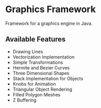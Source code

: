 # Graphics Framework
Framework for a graphics engine in Java.

## Available Features
 * Drawing Lines
 * Vectorization Implementation
 * Simple Transformations
 * Hermite and Bezier Curves
 * Three Dimensional Shapes
 * Stack Implementation for Objects
 * Knobs for Animation
 * Triangular Object Rendering
 * Filled Polygon Meshes
 * Z Buffering